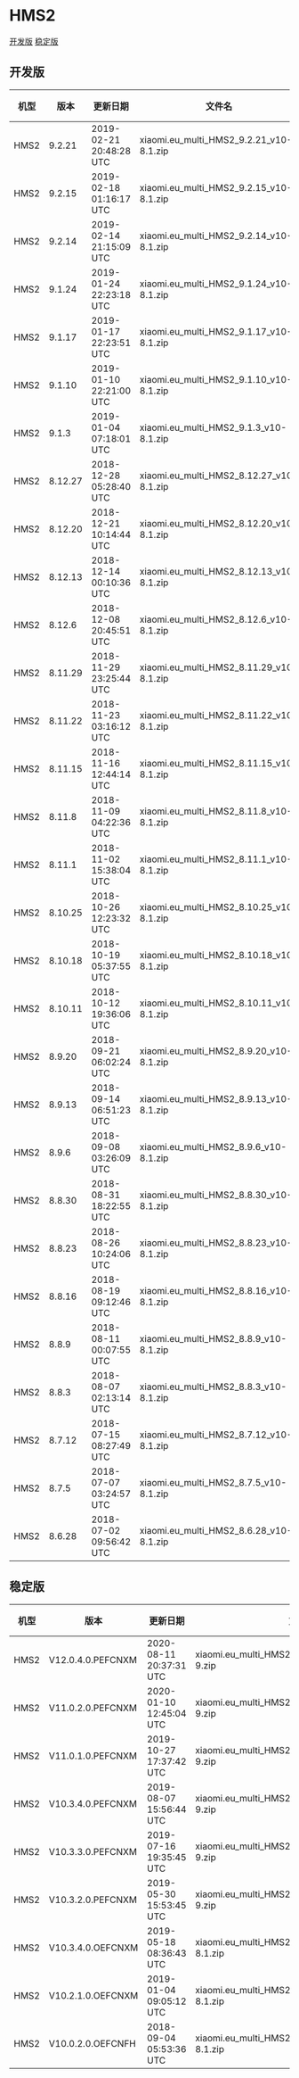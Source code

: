 # HMS2
[开发版](#开发版)  [稳定版](#稳定版)
## 开发版
| 机型 | 版本 | 更新日期 | 文件名 | 大小 | 下载链接 |
| ---- | ---- | ---- | ---- | ---- | ---- |
| HMS2 | 9.2.21 | 2019-02-21 20:48:28 UTC | xiaomi.eu_multi_HMS2_9.2.21_v10-8.1.zip | 1.2 GB | [SourceForge](https://sourceforge.net/projects/xiaomi-eu-multilang-miui-roms/files/xiaomi.eu/MIUI-WEEKLY-RELEASES/9.2.21/xiaomi.eu_multi_HMS2_9.2.21_v10-8.1.zip/download) |
| HMS2 | 9.2.15 | 2019-02-18 01:16:17 UTC | xiaomi.eu_multi_HMS2_9.2.15_v10-8.1.zip | 1.2 GB | [SourceForge](https://sourceforge.net/projects/xiaomi-eu-multilang-miui-roms/files/xiaomi.eu/MIUI-WEEKLY-RELEASES/9.2.15/xiaomi.eu_multi_HMS2_9.2.15_v10-8.1.zip/download) |
| HMS2 | 9.2.14 | 2019-02-14 21:15:09 UTC | xiaomi.eu_multi_HMS2_9.2.14_v10-8.1.zip | 1.2 GB | [SourceForge](https://sourceforge.net/projects/xiaomi-eu-multilang-miui-roms/files/xiaomi.eu/MIUI-WEEKLY-RELEASES/9.2.14/xiaomi.eu_multi_HMS2_9.2.14_v10-8.1.zip/download) |
| HMS2 | 9.1.24 | 2019-01-24 22:23:18 UTC | xiaomi.eu_multi_HMS2_9.1.24_v10-8.1.zip | 1.2 GB | [SourceForge](https://sourceforge.net/projects/xiaomi-eu-multilang-miui-roms/files/xiaomi.eu/MIUI-WEEKLY-RELEASES/9.1.24/xiaomi.eu_multi_HMS2_9.1.24_v10-8.1.zip/download) |
| HMS2 | 9.1.17 | 2019-01-17 22:23:51 UTC | xiaomi.eu_multi_HMS2_9.1.17_v10-8.1.zip | 1.2 GB | [SourceForge](https://sourceforge.net/projects/xiaomi-eu-multilang-miui-roms/files/xiaomi.eu/MIUI-WEEKLY-RELEASES/9.1.17/xiaomi.eu_multi_HMS2_9.1.17_v10-8.1.zip/download) |
| HMS2 | 9.1.10 | 2019-01-10 22:21:00 UTC | xiaomi.eu_multi_HMS2_9.1.10_v10-8.1.zip | 1.2 GB | [SourceForge](https://sourceforge.net/projects/xiaomi-eu-multilang-miui-roms/files/xiaomi.eu/MIUI-WEEKLY-RELEASES/9.1.10/xiaomi.eu_multi_HMS2_9.1.10_v10-8.1.zip/download) |
| HMS2 | 9.1.3 | 2019-01-04 07:18:01 UTC | xiaomi.eu_multi_HMS2_9.1.3_v10-8.1.zip | 1.2 GB | [SourceForge](https://sourceforge.net/projects/xiaomi-eu-multilang-miui-roms/files/xiaomi.eu/MIUI-WEEKLY-RELEASES/9.1.3/xiaomi.eu_multi_HMS2_9.1.3_v10-8.1.zip/download) |
| HMS2 | 8.12.27 | 2018-12-28 05:28:40 UTC | xiaomi.eu_multi_HMS2_8.12.27_v10-8.1.zip | 1.2 GB | [SourceForge](https://sourceforge.net/projects/xiaomi-eu-multilang-miui-roms/files/xiaomi.eu/MIUI-WEEKLY-RELEASES/8.12.27/xiaomi.eu_multi_HMS2_8.12.27_v10-8.1.zip/download) |
| HMS2 | 8.12.20 | 2018-12-21 10:14:44 UTC | xiaomi.eu_multi_HMS2_8.12.20_v10-8.1.zip | 1.2 GB | [SourceForge](https://sourceforge.net/projects/xiaomi-eu-multilang-miui-roms/files/xiaomi.eu/MIUI-WEEKLY-RELEASES/8.12.20/xiaomi.eu_multi_HMS2_8.12.20_v10-8.1.zip/download) |
| HMS2 | 8.12.13 | 2018-12-14 00:10:36 UTC | xiaomi.eu_multi_HMS2_8.12.13_v10-8.1.zip | 1.1 GB | [SourceForge](https://sourceforge.net/projects/xiaomi-eu-multilang-miui-roms/files/xiaomi.eu/MIUI-WEEKLY-RELEASES/8.12.13/xiaomi.eu_multi_HMS2_8.12.13_v10-8.1.zip/download) |
| HMS2 | 8.12.6 | 2018-12-08 20:45:51 UTC | xiaomi.eu_multi_HMS2_8.12.6_v10-8.1.zip | 1.2 GB | [SourceForge](https://sourceforge.net/projects/xiaomi-eu-multilang-miui-roms/files/xiaomi.eu/MIUI-WEEKLY-RELEASES/8.12.6/xiaomi.eu_multi_HMS2_8.12.6_v10-8.1.zip/download) |
| HMS2 | 8.11.29 | 2018-11-29 23:25:44 UTC | xiaomi.eu_multi_HMS2_8.11.29_v10-8.1.zip | 1.1 GB | [SourceForge](https://sourceforge.net/projects/xiaomi-eu-multilang-miui-roms/files/xiaomi.eu/MIUI-WEEKLY-RELEASES/8.11.29/xiaomi.eu_multi_HMS2_8.11.29_v10-8.1.zip/download) |
| HMS2 | 8.11.22 | 2018-11-23 03:16:12 UTC | xiaomi.eu_multi_HMS2_8.11.22_v10-8.1.zip | 1.1 GB | [SourceForge](https://sourceforge.net/projects/xiaomi-eu-multilang-miui-roms/files/xiaomi.eu/MIUI-WEEKLY-RELEASES/8.11.22/xiaomi.eu_multi_HMS2_8.11.22_v10-8.1.zip/download) |
| HMS2 | 8.11.15 | 2018-11-16 12:44:14 UTC | xiaomi.eu_multi_HMS2_8.11.15_v10-8.1.zip | 1.1 GB | [SourceForge](https://sourceforge.net/projects/xiaomi-eu-multilang-miui-roms/files/xiaomi.eu/MIUI-WEEKLY-RELEASES/8.11.15/xiaomi.eu_multi_HMS2_8.11.15_v10-8.1.zip/download) |
| HMS2 | 8.11.8 | 2018-11-09 04:22:36 UTC | xiaomi.eu_multi_HMS2_8.11.8_v10-8.1.zip | 1.1 GB | [SourceForge](https://sourceforge.net/projects/xiaomi-eu-multilang-miui-roms/files/xiaomi.eu/MIUI-WEEKLY-RELEASES/8.11.8/xiaomi.eu_multi_HMS2_8.11.8_v10-8.1.zip/download) |
| HMS2 | 8.11.1 | 2018-11-02 15:38:04 UTC | xiaomi.eu_multi_HMS2_8.11.1_v10-8.1.zip | 1.1 GB | [SourceForge](https://sourceforge.net/projects/xiaomi-eu-multilang-miui-roms/files/xiaomi.eu/MIUI-WEEKLY-RELEASES/8.11.1/xiaomi.eu_multi_HMS2_8.11.1_v10-8.1.zip/download) |
| HMS2 | 8.10.25 | 2018-10-26 12:23:32 UTC | xiaomi.eu_multi_HMS2_8.10.25_v10-8.1.zip | 1.1 GB | [SourceForge](https://sourceforge.net/projects/xiaomi-eu-multilang-miui-roms/files/xiaomi.eu/MIUI-WEEKLY-RELEASES/8.10.25/xiaomi.eu_multi_HMS2_8.10.25_v10-8.1.zip/download) |
| HMS2 | 8.10.18 | 2018-10-19 05:37:55 UTC | xiaomi.eu_multi_HMS2_8.10.18_v10-8.1.zip | 1.1 GB | [SourceForge](https://sourceforge.net/projects/xiaomi-eu-multilang-miui-roms/files/xiaomi.eu/MIUI-WEEKLY-RELEASES/8.10.18/xiaomi.eu_multi_HMS2_8.10.18_v10-8.1.zip/download) |
| HMS2 | 8.10.11 | 2018-10-12 19:36:06 UTC | xiaomi.eu_multi_HMS2_8.10.11_v10-8.1.zip | 1.1 GB | [SourceForge](https://sourceforge.net/projects/xiaomi-eu-multilang-miui-roms/files/xiaomi.eu/MIUI-WEEKLY-RELEASES/8.10.11/xiaomi.eu_multi_HMS2_8.10.11_v10-8.1.zip/download) |
| HMS2 | 8.9.20 | 2018-09-21 06:02:24 UTC | xiaomi.eu_multi_HMS2_8.9.20_v10-8.1.zip | 1.1 GB | [SourceForge](https://sourceforge.net/projects/xiaomi-eu-multilang-miui-roms/files/xiaomi.eu/MIUI-WEEKLY-RELEASES/8.9.20/xiaomi.eu_multi_HMS2_8.9.20_v10-8.1.zip/download) |
| HMS2 | 8.9.13 | 2018-09-14 06:51:23 UTC | xiaomi.eu_multi_HMS2_8.9.13_v10-8.1.zip | 1.1 GB | [SourceForge](https://sourceforge.net/projects/xiaomi-eu-multilang-miui-roms/files/xiaomi.eu/MIUI-WEEKLY-RELEASES/8.9.13/xiaomi.eu_multi_HMS2_8.9.13_v10-8.1.zip/download) |
| HMS2 | 8.9.6 | 2018-09-08 03:26:09 UTC | xiaomi.eu_multi_HMS2_8.9.6_v10-8.1.zip | 1.1 GB | [SourceForge](https://sourceforge.net/projects/xiaomi-eu-multilang-miui-roms/files/xiaomi.eu/MIUI-WEEKLY-RELEASES/8.9.6/xiaomi.eu_multi_HMS2_8.9.6_v10-8.1.zip/download) |
| HMS2 | 8.8.30 | 2018-08-31 18:22:55 UTC | xiaomi.eu_multi_HMS2_8.8.30_v10-8.1.zip | 1.1 GB | [SourceForge](https://sourceforge.net/projects/xiaomi-eu-multilang-miui-roms/files/xiaomi.eu/MIUI-WEEKLY-RELEASES/8.8.30/xiaomi.eu_multi_HMS2_8.8.30_v10-8.1.zip/download) |
| HMS2 | 8.8.23 | 2018-08-26 10:24:06 UTC | xiaomi.eu_multi_HMS2_8.8.23_v10-8.1.zip | 1.1 GB | [SourceForge](https://sourceforge.net/projects/xiaomi-eu-multilang-miui-roms/files/xiaomi.eu/MIUI-WEEKLY-RELEASES/8.8.23/xiaomi.eu_multi_HMS2_8.8.23_v10-8.1.zip/download) |
| HMS2 | 8.8.16 | 2018-08-19 09:12:46 UTC | xiaomi.eu_multi_HMS2_8.8.16_v10-8.1.zip | 1.1 GB | [SourceForge](https://sourceforge.net/projects/xiaomi-eu-multilang-miui-roms/files/xiaomi.eu/MIUI-WEEKLY-RELEASES/8.8.16/xiaomi.eu_multi_HMS2_8.8.16_v10-8.1.zip/download) |
| HMS2 | 8.8.9 | 2018-08-11 00:07:55 UTC | xiaomi.eu_multi_HMS2_8.8.9_v10-8.1.zip | 1.1 GB | [SourceForge](https://sourceforge.net/projects/xiaomi-eu-multilang-miui-roms/files/xiaomi.eu/MIUI-WEEKLY-RELEASES/8.8.9/xiaomi.eu_multi_HMS2_8.8.9_v10-8.1.zip/download) |
| HMS2 | 8.8.3 | 2018-08-07 02:13:14 UTC | xiaomi.eu_multi_HMS2_8.8.3_v10-8.1.zip | 1.1 GB | [SourceForge](https://sourceforge.net/projects/xiaomi-eu-multilang-miui-roms/files/xiaomi.eu/MIUI-WEEKLY-RELEASES/8.8.3/xiaomi.eu_multi_HMS2_8.8.3_v10-8.1.zip/download) |
| HMS2 | 8.7.12 | 2018-07-15 08:27:49 UTC | xiaomi.eu_multi_HMS2_8.7.12_v10-8.1.zip | 1.0 GB | [SourceForge](https://sourceforge.net/projects/xiaomi-eu-multilang-miui-roms/files/xiaomi.eu/MIUI-WEEKLY-RELEASES/8.7.12/xiaomi.eu_multi_HMS2_8.7.12_v10-8.1.zip/download) |
| HMS2 | 8.7.5 | 2018-07-07 03:24:57 UTC | xiaomi.eu_multi_HMS2_8.7.5_v10-8.1.zip | 1.0 GB | [SourceForge](https://sourceforge.net/projects/xiaomi-eu-multilang-miui-roms/files/xiaomi.eu/MIUI-WEEKLY-RELEASES/8.7.5/xiaomi.eu_multi_HMS2_8.7.5_v10-8.1.zip/download) |
| HMS2 | 8.6.28 | 2018-07-02 09:56:42 UTC | xiaomi.eu_multi_HMS2_8.6.28_v10-8.1.zip | 1.0 GB | [SourceForge](https://sourceforge.net/projects/xiaomi-eu-multilang-miui-roms/files/xiaomi.eu/MIUI-WEEKLY-RELEASES/8.6.28/xiaomi.eu_multi_HMS2_8.6.28_v10-8.1.zip/download) |
## 稳定版
| 机型 | 版本 | 更新日期 | 文件名 | 大小 | 下载链接 |
| ---- | ---- | ---- | ---- | ---- | ---- |
| HMS2 | V12.0.4.0.PEFCNXM | 2020-08-11 20:37:31 UTC | xiaomi.eu_multi_HMS2_V12.0.4.0.PEFCNXM_v12-9.zip | 1.8 GB | [SourceForge](https://sourceforge.net/projects/xiaomi-eu-multilang-miui-roms/files/xiaomi.eu/MIUI-STABLE-RELEASES/MIUIv12/xiaomi.eu_multi_HMS2_V12.0.4.0.PEFCNXM_v12-9.zip/download) |
| HMS2 | V11.0.2.0.PEFCNXM | 2020-01-10 12:45:04 UTC | xiaomi.eu_multi_HMS2_V11.0.2.0.PEFCNXM_v11-9.zip | 1.2 GB | [SourceForge](https://sourceforge.net/projects/xiaomi-eu-multilang-miui-roms/files/xiaomi.eu/MIUI-STABLE-RELEASES/MIUIv11/xiaomi.eu_multi_HMS2_V11.0.2.0.PEFCNXM_v11-9.zip/download) |
| HMS2 | V11.0.1.0.PEFCNXM | 2019-10-27 17:37:42 UTC | xiaomi.eu_multi_HMS2_V11.0.1.0.PEFCNXM_v11-9.zip | 1.2 GB | [SourceForge](https://sourceforge.net/projects/xiaomi-eu-multilang-miui-roms/files/xiaomi.eu/MIUI-STABLE-RELEASES/MIUIv11/xiaomi.eu_multi_HMS2_V11.0.1.0.PEFCNXM_v11-9.zip/download) |
| HMS2 | V10.3.4.0.PEFCNXM | 2019-08-07 15:56:44 UTC | xiaomi.eu_multi_HMS2_V10.3.4.0.PEFCNXM_v10-9.zip | 1.2 GB | [SourceForge](https://sourceforge.net/projects/xiaomi-eu-multilang-miui-roms/files/xiaomi.eu/MIUI-STABLE-RELEASES/MIUIv10/xiaomi.eu_multi_HMS2_V10.3.4.0.PEFCNXM_v10-9.zip/download) |
| HMS2 | V10.3.3.0.PEFCNXM | 2019-07-16 19:35:45 UTC | xiaomi.eu_multi_HMS2_V10.3.3.0.PEFCNXM_v10-9.zip | 1.2 GB | [SourceForge](https://sourceforge.net/projects/xiaomi-eu-multilang-miui-roms/files/xiaomi.eu/MIUI-STABLE-RELEASES/MIUIv10/xiaomi.eu_multi_HMS2_V10.3.3.0.PEFCNXM_v10-9.zip/download) |
| HMS2 | V10.3.2.0.PEFCNXM | 2019-05-30 15:53:45 UTC | xiaomi.eu_multi_HMS2_V10.3.2.0.PEFCNXM_v10-9.zip | 1.2 GB | [SourceForge](https://sourceforge.net/projects/xiaomi-eu-multilang-miui-roms/files/xiaomi.eu/MIUI-STABLE-RELEASES/MIUIv10/xiaomi.eu_multi_HMS2_V10.3.2.0.PEFCNXM_v10-9.zip/download) |
| HMS2 | V10.3.4.0.OEFCNXM | 2019-05-18 08:36:43 UTC | xiaomi.eu_multi_HMS2_V10.3.4.0.OEFCNXM_v10-8.1.zip | 1.2 GB | [SourceForge](https://sourceforge.net/projects/xiaomi-eu-multilang-miui-roms/files/xiaomi.eu/MIUI-STABLE-RELEASES/MIUIv10/xiaomi.eu_multi_HMS2_V10.3.4.0.OEFCNXM_v10-8.1.zip/download) |
| HMS2 | V10.2.1.0.OEFCNXM | 2019-01-04 09:05:12 UTC | xiaomi.eu_multi_HMS2_V10.2.1.0.OEFCNXM_v10-8.1.zip | 1.2 GB | [SourceForge](https://sourceforge.net/projects/xiaomi-eu-multilang-miui-roms/files/xiaomi.eu/MIUI-STABLE-RELEASES/MIUIv10/xiaomi.eu_multi_HMS2_V10.2.1.0.OEFCNXM_v10-8.1.zip/download) |
| HMS2 | V10.0.2.0.OEFCNFH | 2018-09-04 05:53:36 UTC | xiaomi.eu_multi_HMS2_V10.0.2.0.OEFCNFH_v10-8.1.zip | 1.1 GB | [SourceForge](https://sourceforge.net/projects/xiaomi-eu-multilang-miui-roms/files/xiaomi.eu/MIUI-STABLE-RELEASES/MIUIv10/xiaomi.eu_multi_HMS2_V10.0.2.0.OEFCNFH_v10-8.1.zip/download) |
